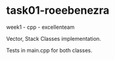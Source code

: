 # task01-roeebenezra

week1 - cpp - excellenteam

Vector, Stack Classes implementation.

Tests in main.cpp for both classes.
